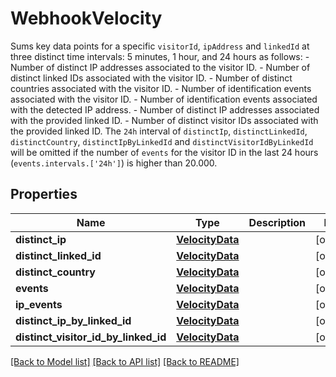 # WebhookVelocity
Sums key data points for a specific `visitorId`, `ipAddress` and `linkedId` at three distinct time intervals: 5 minutes, 1 hour, and 24 hours as follows:   - Number of distinct IP addresses associated to the visitor ID. - Number of distinct linked IDs associated with the visitor ID. - Number of distinct countries associated with the visitor ID. - Number of identification events associated with the visitor ID. - Number of identification events associated with the detected IP address. - Number of distinct IP addresses associated with the provided linked ID. - Number of distinct visitor IDs associated with the provided linked ID.  The `24h` interval of `distinctIp`, `distinctLinkedId`, `distinctCountry`, `distinctIpByLinkedId` and `distinctVisitorIdByLinkedId` will be omitted  if the number of `events` for the visitor ID in the last 24 hours (`events.intervals.['24h']`) is higher than 20.000. 


## Properties
Name | Type | Description | Notes
------------ | ------------- | ------------- | -------------
**distinct_ip** | [**VelocityData**](VelocityData.md) |  | [optional] 
**distinct_linked_id** | [**VelocityData**](VelocityData.md) |  | [optional] 
**distinct_country** | [**VelocityData**](VelocityData.md) |  | [optional] 
**events** | [**VelocityData**](VelocityData.md) |  | [optional] 
**ip_events** | [**VelocityData**](VelocityData.md) |  | [optional] 
**distinct_ip_by_linked_id** | [**VelocityData**](VelocityData.md) |  | [optional] 
**distinct_visitor_id_by_linked_id** | [**VelocityData**](VelocityData.md) |  | [optional] 

[[Back to Model list]](../README.md#documentation-for-models) [[Back to API list]](../README.md#documentation-for-api-endpoints) [[Back to README]](../README.md)

